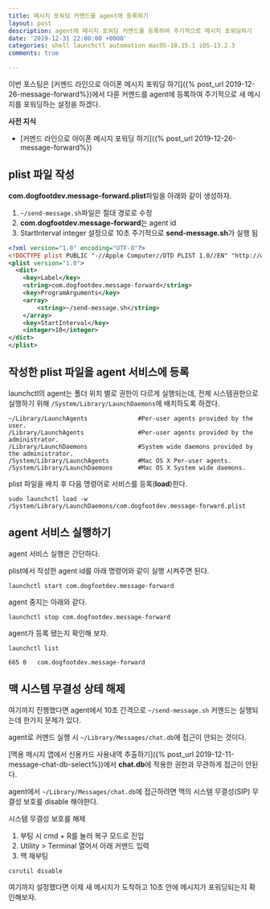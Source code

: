 ```yaml
---
title: 메시지 포워딩 커멘드를 agent에 등록하기
layout: post
description: agent에 메시지 포워딩 커멘드를 등록하여 주기적으로 메시지 포워딩하기
date: '2019-12-31 22:00:00 +0000'
categories: shell launchctl automation macOS-10.15.1 iOS-13.2.3
comments: true

---
```


이번 포스팅은 [커멘드 라인으로 아이폰 메시지 포워딩 하기]({% post_url 2019-12-26-message-forward%})에서 다룬 커멘드를 agent에 등록하여 주기적으로 새 메시지를 포워딩하는 설정을 하겠다.

**사전 지식**

- [커멘드 라인으로 아이폰 메시지 포워딩 하기]({% post_url 2019-12-26-message-forward%})

## plist 파일 작성
**com.dogfootdev.message-forward.plist**파일을 아래와 같이 생성하자.

1. `~/send-message.sh`파일은 절대 경로로 수정
2. **com.dogfootdev.message-forward**는 agent id
3. StartInterval integer 설정으로 10초 주기적으로 **send-message.sh**가 실행 됨

```xml
<?xml version="1.0" encoding="UTF-8"?>
<!DOCTYPE plist PUBLIC "-//Apple Computer//DTD PLIST 1.0//EN" "http://www.apple.com/DTDs/PropertyList-1.0.dtd">
<plist version="1.0">
  <dict>
  	<key>Label</key>
  	<string>com.dogfootdev.message-forward</string>
	<key>ProgramArguments</key>
	<array>
		<string>~/send-message.sh</string>
	</array>
    <key>StartInterval</key>
	<integer>10</integer>
</dict>
</plist>
```

## 작성한 plist 파일을 agent 서비스에 등록

launchctl의 agent는 폴더 위치 별로 권한이 다르게 실행되는데, 전체 시스템권한으로 실행하기 위해 `/System/Library/LaunchDaemons`에 배치하도록 하겠다.

```shell
~/Library/LaunchAgents				#Per-user agents provided by the user.
/Library/LaunchAgents				#Per-user agents provided by the administrator.
/Library/LaunchDaemons				#System wide daemons provided by the administrator.
/System/Library/LaunchAgents		#Mac OS X Per-user agents.
/System/Library/LaunchDaemons		#Mac OS X System wide daemons.
```

plist 파일을 배치 후 다음 명령어로 서비스를 등록(**load**)한다.
```shell
sudo launchctl load -w /System/Library/LaunchDaemons/com.dogfootdev.message-forward.plist
```

## agent 서비스 실행하기

agent 서비스 실행은 간단하다.

plist에서 작성한 agent id를 아래 명령어와 같이 실행 시켜주면 된다.
```shell
launchctl start com.dogfootdev.message-forward
```
agent 중지는 아래와 같다.
```shell
launchctl stop com.dogfootdev.message-forward
```
agent가 등록 됐는지 확인해 보자.
```shell
launchctl list

665	0	com.dogfootdev.message-forward
```

## 맥 시스템 무결성 상테 해제
여기까지 진행했다면 agent에서 10초 간격으로 `~/send-message.sh` 커멘드는 실행되는데 한가지 문제가 있다.

agent로 커멘드 실행 시 `~/Library/Messages/chat.db`에 접근이 안되는 것이다.

[맥용 메시지 앱에서 신용카드 사용내역 추출하기]({% post_url 2019-12-11-message-chat-db-select%})에서 **chat.db**에 적용한 권한과 무관하게 접근이 안된다.

agent에서 `~/Library/Messages/chat.db`에 접근하려면 맥의 시스템 무결성(SIP) 무결성 보호를 disable 해야한다.

시스템 무결성 보호를 해제
1. 부팅 시 cmd + R를 눌러 복구 모드로 진입
2. Utility > Terminal 열어서 아래 커맨드 입력
3. 맥 재부팅

```shell
csrutil disable
```


여기까지 설정했다면 이제 새 메시지가 도착하고 10초 안에 메시지가 포워딩되는지 확인해보자.





